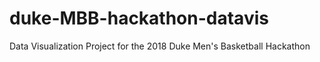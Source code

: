 # duke-MBB-hackathon-datavis
Data Visualization Project for the 2018 Duke Men's Basketball Hackathon
